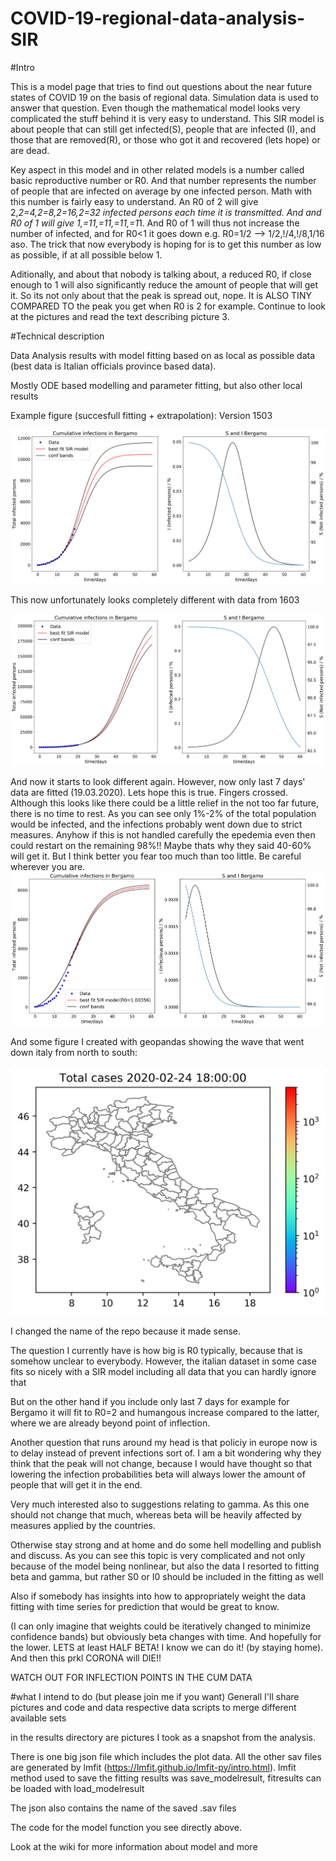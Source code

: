 # COVID-19-regional-data-analysis-SIR

#Intro

This is a model page that tries to find out questions about the near future states of COVID 19 on the basis of regional data.
Simulation data is used to answer that question. Even though the mathematical model looks very complicated the stuff behind it is very easy to understand. This SIR model is about people that can still get infected(S), people that are infected (I), and those that are removed(R), or those who got it and recovered (lets hope) or are dead.

Key aspect in this model and in other related models is a number called basic reproductive number or R0. And that number represents the number of people that are infected on average by one infected person. Math with this number is fairly easy to understand. An R0 of 2 will give 2,*2=4,*2=8,*2=16,*2=32 infected persons each time it is transmitted. And and R0 of 1 will give 1,=1*1,=1*1,=1*1,=1*1. And R0 of 1 will thus not increase the number of infected, and for R0<1 it goes down e.g. R0=1/2 --> 1/2,!/4,!/8,1/16  aso. The trick that now everybody is hoping for is to get this number as low as possible, if at all possible below 1.

Aditionally, and about that nobody is talking about, a reduced R0, if close enough to 1 will also significantly reduce the amount of people that will get it. So its not only about that the peak is spread out, nope. It is ALSO TINY COMPARED TO the peak you get when R0 is 2 for example. Continue to look at the pictures and read the text describing picture 3.

#Technical description


Data Analysis results with model fitting based on as local as possible data (best data is Italian officials province based data).

Mostly ODE based modelling and parameter fitting, but also other local results

Example figure (succesfull fitting + extrapolation): Version 1503

![Bergamo fitting results_1503](SIR_fitresults/15032020/Italy_SIR_fit_000_Bergamo.png)


This now unfortunately looks completely different with data from 1603

![Bergamo fitting results_1603](SIR_fitresults/16032020/Italy_SIR_fit_000_Bergamo.png)

And now it starts to look different again. However, now only last 7 days' data are fitted (19.03.2020). Lets hope this is true.
Fingers crossed. Although this looks like there could be a little relief in the not too far future, there is no time to rest.
As you can see only 1%-2% of the total population would  be infected, and the infections probably went down due to strict measures. Anyhow if this is not handled carefully the epedemia even then could restart on the remaining 98%!! Maybe thats why they said 40-60% will get it. But I think better you fear too much than too little. Be careful wherever you are.
![Bergamo fitting results_1903](SIR_fitresults/19032020/Italy_SIR_fit_000_Bergamo.png)



And some figure I created with geopandas showing the wave that went down italy from north to south:

![Italy animated map until 150320](Italy_animated_map.gif)


I changed the name of the repo because it made sense.

The question I currently have is how big is R0 typically, because that is somehow unclear to everybody.
However, the italian dataset in some case fits so nicely with a SIR model including all data that you can hardly ignore that

But on the other hand if you include only last 7 days for example for Bergamo it will fit to R0=2 and humangous increase compared to the latter, where we are already beyond point of inflection.

Another question that runs around my head is that policiy in europe now is to delay instead of prevent infections sort of. I am a bit wondering why they think that the peak will not change, because I would have thought so that lowering the infection probabilities beta will always lower the amount of people that will get it in the end.



Very much interested also to suggestions relating to gamma. As this one should not change that much, whereas beta will be heavily affected by measures applied by the countries. 

Otherwise stay strong and at home and do some hell modelling  and publish and discuss.
As you can see this topic is very complicated and not only because of the model being nonlinear, but also the data
I resorted to fitting beta and gamma, but rather S0 or I0 should be included in the fitting as well

Also if somebody has insights into how to appropriately weight the data fitting with time series for prediction that would be great to know.

(I can only imagine that weights could be iteratively changed to minimize confidence bands) but obviously beta changes with time. And hopefully for the lower. LETS at least HALF BETA! I know we can do it! (by staying home). And then this prkl CORONA will DIE!! 

WATCH OUT FOR INFLECTION POINTS IN THE CUM DATA




#what I intend to do (but please join me if you want)
Generall I'll share pictures and code and data respective data scripts to merge different available sets

in the results directory are pictures I took as a snapshot from the analysis.

There is one big json file which includes the plot data.
All the other sav files are generated by lmfit (https://lmfit.github.io/lmfit-py/intro.html).
lmfit method used to save the fitting results was save_modelresult, fitresults can be loaded with load_modelresult

The json also contains the name of the saved .sav files

The code for the model function you see directly above.


Look at the wiki for more information about model and more



